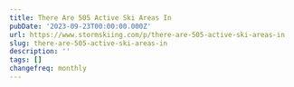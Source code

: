 ```yaml
---
title: There Are 505 Active Ski Areas In
pubDate: '2023-09-23T00:00:00.000Z'
url: https://www.stormskiing.com/p/there-are-505-active-ski-areas-in
slug: there-are-505-active-ski-areas-in
description: ''
tags: []
changefreq: monthly
---
```


<!-- Add post content below -->
